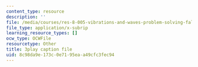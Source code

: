 ```yaml
---
content_type: resource
description: ''
file: /media/courses/res-8-005-vibrations-and-waves-problem-solving-fall-2012/8c98da9e173c0e7195eaa49cfc3fec94_4hTOGc93ZTc.srt
file_type: application/x-subrip
learning_resource_types: []
ocw_type: OCWFile
resourcetype: Other
title: 3play caption file
uid: 8c98da9e-173c-0e71-95ea-a49cfc3fec94
---
```

